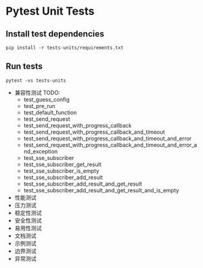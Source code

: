 # Pytest Unit Tests

## Install test dependencies

`pip install -r tests-units/requirements.txt`

## Run tests
`pytest -vs tests-units`



- 兼容性测试
    TODO:
    - test_guess_config
    - test_pre_run
    - test_default_function
    - test_send_request
    - test_send_request_with_progress_callback
    - test_send_request_with_progress_callback_and_timeout
    - test_send_request_with_progress_callback_and_timeout_and_error
    - test_send_request_with_progress_callback_and_timeout_and_error_and_exception
    - test_sse_subscriber
    - test_sse_subscriber_get_result
    - test_sse_subscriber_is_empty
    - test_sse_subscriber_add_result
    - test_sse_subscriber_add_result_and_get_result
    - test_sse_subscriber_add_result_and_get_result_and_is_empty
- 性能测试
- 压力测试
- 稳定性测试
- 安全性测试
- 易用性测试
- 文档测试
- 示例测试
- 边界测试
- 异常测试
